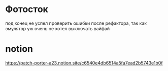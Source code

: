 # Фотосток
под конец не успел проверить ошибки после рефактора, так как эмулятор уж очень не хотел выключать вайфай


# notion
https://patch-porter-a23.notion.site/c6540e4db6514a5fa7ead2b5743e1b0f
